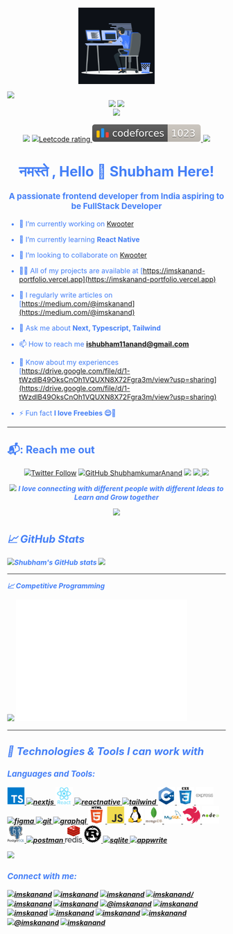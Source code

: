 <p align="center"><img src="animation.gif" width="35%"></p>
<div style=" font-size: medium; color: #447ff7">

<img src="https://readme-typing-svg.herokuapp.com/?font=Segoe&color=%233BF7F5&size=110&center=true&vCenter=true&width=1700&height=400&lines=Hello+Devs!++I'm+Shubham+;A+Software+Developer+%F0%9F%91%A8%E2%80%8D%F0%9F%92%BB">

<div align="center">
    <img src="https://capsule-render.vercel.app/api?type=slice&color=gradient&height=90" width="180">
    <img src="https://capsule-render.vercel.app/api?type=slice&color=gradient&height=90&reversal=true" width="180">
</div>
<div align="center">
    <img src="https://media.giphy.com/media/mGcNjsfWAjY5AEZNw6/giphy.gif" width="50" >
</div>

<p align="center">
  <img src="https://komarev.com/ghpvc/?username=ShubhamkumarAnand&style=plastic">
  <a href="https://leetcode.com/imskanand/">
    <img src="https://cp-logo.vercel.app/leetcode/imskanand" alt="Leetcode rating" />
  </a>
  <a href="https://codeforces.com/profile/ShubhamkumarAnand">
    <img src="https://raw.githubusercontent.com/ShubhamkumarAnand/cf-stats/main/output/rating.svg" alt="Codeforces rating" />
  </a>
  <img src="https://badges.frapsoft.com/os/v2/open-source.svg?v=103)](https://github.com/ShubhamkumarAnand">
</p>

<h1 align="center"> नमस्ते , Hello 👋 Shubham Here!</h1>
<h3 align="center">A passionate frontend developer from India aspiring to be FullStack Developer</h3>
    
- 🔭 I’m currently working on [Kwooter](https://kwooter.vercel.app)

- 🌱 I’m currently learning **React Native**

- 👯 I’m looking to collaborate on [Kwooter](Kwooter)

- 👨‍💻 All of my projects are available at [https://imskanand-portfolio.vercel.app](https://imskanand-portfolio.vercel.app)

- 📝 I regularly write articles on [https://medium.com/@imskanand](https://medium.com/@imskanand)

- 💬 Ask me about **Next, Typescript, Tailwind**

- 📫 How to reach me **ishubham11anand@gmail.com**

- 📄 Know about my experiences [https://drive.google.com/file/d/1-tWzdlB49OksCnOh1VQUXN8X72Fgra3m/view?usp=sharing](https://drive.google.com/file/d/1-tWzdlB49OksCnOh1VQUXN8X72Fgra3m/view?usp=sharing)

- ⚡ Fun fact **I love Freebies 😌🤭**
<div>

---

## 📬: Reach me out

<div align='center'>

[![Twitter Follow](https://img.shields.io/twitter/follow/imskanand?color=1DA1F2&logo=twitter&style=for-the-badge)](https://twitter.com/intent/follow?original_referer=https%3A%2F%2Fgithub.com%2Fimskanand&screen_name=imskanand)
[![GitHub ShubhamkumarAnand](https://img.shields.io/github/followers/ShubhamkumarAnand?label=follow&logo=github&color=1DA1F2&style=for-the-badge)](https://github.com/ShubhamkumarAnand)
<a href="https://www.linkedin.com/in/shubham-kumar-anand-19b52618b/" target="_blank" rel="noreferrer">
<img src="https://img.shields.io/badge/-ShubhamKumarAnand-0e76a8?style=flat&labelColor=0e76a8&logo=linkedin&logoColor=white"  height="28" /></a>
<a href="mailto:ishubham11anand@gmail.com">
<img src="https://img.shields.io/badge/-ishubham11anand-c0392b?style=flat&labelColor=c0392b&logo=gmail&logoColor=white"  height="28">
</a>
<a href="https://drive.google.com/file/d/1-tWzdlB49OksCnOh1VQUXN8X72Fgra3m/view?usp=sharing">
<img src="https://img.shields.io/badge/%20%F0%9F%93%9C-Resume-brightgreen&style=flat&labelColor=c0392b" height="28"></a>

</div>

<div align="center">
<img src="https://media.giphy.com/media/LnQjpWaON8nhr21vNW/giphy.gif" width="60"> <em><b>I love connecting with different people with different Ideas to Learn and Grow together</>

<p  align="center">
<img src="https://user-images.githubusercontent.com/73097560/115834477-dbab4500-a447-11eb-908a-139a6edaec5c.gif">
<br>
</div>

## &#x1f4c8; GitHub Stats

![Shubham's GitHub stats](https://github-readme-stats.vercel.app/api?username=ShubhamkumarAnand&show_icons=true&theme=radical)
<img src="https://github-readme-streak-stats.herokuapp.com/?user=ShubhamkumarAnand&theme=tokyonight">
    
---

<b>&#128200; Competitive Programming</b>

<p float="left">
<img height="273em" src="https://leetcard.jacoblin.cool/imskanand?theme=light&font=Karma&ext=contest" />
<img height="280em" src="https://raw.githubusercontent.com/ShubhamkumarAnand/cf-stats/main/output/light_card.svg"/>
</p>

---

## 🔧 Technologies & Tools I can work with
<h3 align="left">Languages and Tools:</h3>
<p align="left"> 
<a href="https://www.typescriptlang.org/" target="_blank" rel="noreferrer"> <img src="https://raw.githubusercontent.com/devicons/devicon/master/icons/typescript/typescript-original.svg" alt="typescript" width="40" height="40"/> </a>
<a href="https://nextjs.org/" target="_blank" rel="noreferrer"> <img src="https://cdn.worldvectorlogo.com/logos/nextjs-2.svg" alt="nextjs" width="40" height="40"/> </a>
<a href="https://reactjs.org/" target="_blank" rel="noreferrer"> <img src="https://raw.githubusercontent.com/devicons/devicon/master/icons/react/react-original-wordmark.svg" alt="react" width="40" height="40"/> </a> <a href="https://reactnative.dev/" target="_blank" rel="noreferrer"> <img src="https://reactnative.dev/img/header_logo.svg" alt="reactnative" width="40" height="40"/> </a>
<a href="https://tailwindcss.com/" target="_blank" rel="noreferrer"> <img src="https://www.vectorlogo.zone/logos/tailwindcss/tailwindcss-icon.svg" alt="tailwind" width="40" height="40"/> </a>
 <a href="https://www.w3schools.com/cpp/" target="_blank" rel="noreferrer"> <img src="https://raw.githubusercontent.com/devicons/devicon/master/icons/cplusplus/cplusplus-original.svg" alt="cplusplus" width="40" height="40"/> </a> <a href="https://www.w3schools.com/css/" target="_blank" rel="noreferrer"> <img src="https://raw.githubusercontent.com/devicons/devicon/master/icons/css3/css3-original-wordmark.svg" alt="css3" width="40" height="40"/> </a> <a href="https://expressjs.com" target="_blank" rel="noreferrer"> <img src="https://raw.githubusercontent.com/devicons/devicon/master/icons/express/express-original-wordmark.svg" alt="express" width="40" height="40"/> </a> <a href="https://www.figma.com/" target="_blank" rel="noreferrer"> <img src="https://www.vectorlogo.zone/logos/figma/figma-icon.svg" alt="figma" width="40" height="40"/> </a> <a href="https://git-scm.com/" target="_blank" rel="noreferrer"> <img src="https://www.vectorlogo.zone/logos/git-scm/git-scm-icon.svg" alt="git" width="40" height="40"/> </a> <a href="https://graphql.org" target="_blank" rel="noreferrer"> <img src="https://www.vectorlogo.zone/logos/graphql/graphql-icon.svg" alt="graphql" width="40" height="40"/> </a> <a href="https://www.w3.org/html/" target="_blank" rel="noreferrer"> <img src="https://raw.githubusercontent.com/devicons/devicon/master/icons/html5/html5-original-wordmark.svg" alt="html5" width="40" height="40"/> </a> <a href="https://developer.mozilla.org/en-US/docs/Web/JavaScript" target="_blank" rel="noreferrer"> <img src="https://raw.githubusercontent.com/devicons/devicon/master/icons/javascript/javascript-original.svg" alt="javascript" width="40" height="40"/> </a> <a href="https://www.linux.org/" target="_blank" rel="noreferrer"> <img src="https://raw.githubusercontent.com/devicons/devicon/master/icons/linux/linux-original.svg" alt="linux" width="40" height="40"/> </a> <a href="https://www.mongodb.com/" target="_blank" rel="noreferrer"> <img src="https://raw.githubusercontent.com/devicons/devicon/master/icons/mongodb/mongodb-original-wordmark.svg" alt="mongodb" width="40" height="40"/> </a> <a href="https://www.mysql.com/" target="_blank" rel="noreferrer"> <img src="https://raw.githubusercontent.com/devicons/devicon/master/icons/mysql/mysql-original-wordmark.svg" alt="mysql" width="40" height="40"/> </a> <a href="https://nestjs.com/" target="_blank" rel="noreferrer"> <img src="https://raw.githubusercontent.com/devicons/devicon/master/icons/nestjs/nestjs-plain.svg" alt="nestjs" width="40" height="40"/> </a>  <a href="https://nodejs.org" target="_blank" rel="noreferrer"> <img src="https://raw.githubusercontent.com/devicons/devicon/master/icons/nodejs/nodejs-original-wordmark.svg" alt="nodejs" width="40" height="40"/> </a> <a href="https://www.postgresql.org" target="_blank" rel="noreferrer"> <img src="https://raw.githubusercontent.com/devicons/devicon/master/icons/postgresql/postgresql-original-wordmark.svg" alt="postgresql" width="40" height="40"/> </a> <a href="https://postman.com" target="_blank" rel="noreferrer"> <img src="https://www.vectorlogo.zone/logos/getpostman/getpostman-icon.svg" alt="postman" width="40" height="40"/> </a>  <a href="https://redis.io" target="_blank" rel="noreferrer"> <img src="https://raw.githubusercontent.com/devicons/devicon/master/icons/redis/redis-original-wordmark.svg" alt="redis" width="40" height="40"/> </a> <a href="https://www.rust-lang.org" target="_blank" rel="noreferrer"> <img src="https://raw.githubusercontent.com/devicons/devicon/master/icons/rust/rust-plain.svg" alt="rust" width="40" height="40"/> </a> <a href="https://www.sqlite.org/" target="_blank" rel="noreferrer"> <img src="https://www.vectorlogo.zone/logos/sqlite/sqlite-icon.svg" alt="sqlite" width="40" height="40"/> </a><a href="https://appwrite.io" target="_blank" rel="noreferrer"> <img src="https://www.vectorlogo.zone/logos/appwriteio/appwriteio-icon.svg" alt="appwrite" width="40" height="40"/> </a> </p

<p  align="center">
<img src="https://user-images.githubusercontent.com/73097560/115834477-dbab4500-a447-11eb-908a-139a6edaec5c.gif">
<br>

<h3 align="left">Connect with me:</h3>
<p align="left">
<a href="https://codepen.io/imskanand" target="blank"><img align="center" src="https://raw.githubusercontent.com/rahuldkjain/github-profile-readme-generator/master/src/images/icons/Social/codepen.svg" alt="imskanand" height="30" width="40" /></a>
<a href="https://dev.to/imskanand" target="blank"><img align="center" src="https://raw.githubusercontent.com/rahuldkjain/github-profile-readme-generator/master/src/images/icons/Social/devto.svg" alt="imskanand" height="30" width="40" /></a>
<a href="https://twitter.com/imskanand" target="blank"><img align="center" src="https://raw.githubusercontent.com/rahuldkjain/github-profile-readme-generator/master/src/images/icons/Social/twitter.svg" alt="imskanand" height="30" width="40" /></a>
<a href="https://linkedin.com/in/imskanand/" target="blank"><img align="center" src="https://raw.githubusercontent.com/rahuldkjain/github-profile-readme-generator/master/src/images/icons/Social/linked-in-alt.svg" alt="imskanand/" height="30" width="40" /></a>
<a href="https://codesandbox.com/imskanand" target="blank"><img align="center" src="https://raw.githubusercontent.com/rahuldkjain/github-profile-readme-generator/master/src/images/icons/Social/codesandbox.svg" alt="imskanand" height="30" width="40" /></a>
<a href="https://hashnode.com/imskanand" target="blank"><img align="center" src="https://raw.githubusercontent.com/rahuldkjain/github-profile-readme-generator/master/src/images/icons/Social/hashnode.svg" alt="imskanand" height="30" width="40" /></a>
<a href="https://medium.com/@imskanand" target="blank"><img align="center" src="https://raw.githubusercontent.com/rahuldkjain/github-profile-readme-generator/master/src/images/icons/Social/medium.svg" alt="@imskanand" height="30" width="40" /></a>
<a href="https://www.youtube.com/c/imskanand" target="blank"><img align="center" src="https://raw.githubusercontent.com/rahuldkjain/github-profile-readme-generator/master/src/images/icons/Social/youtube.svg" alt="imskanand" height="30" width="40" /></a>
<a href="https://www.codechef.com/users/imskanad" target="blank"><img align="center" src="https://cdn.jsdelivr.net/npm/simple-icons@3.1.0/icons/codechef.svg" alt="imskanad" height="30" width="40" /></a>
<a href="https://www.hackerrank.com/imskanand" target="blank"><img align="center" src="https://raw.githubusercontent.com/rahuldkjain/github-profile-readme-generator/master/src/images/icons/Social/hackerrank.svg" alt="imskanand" height="30" width="40" /></a>
<a href="https://codeforces.com/profile/imskanand" target="blank"><img align="center" src="https://raw.githubusercontent.com/rahuldkjain/github-profile-readme-generator/master/src/images/icons/Social/codeforces.svg" alt="imskanand" height="30" width="40" /></a>
<a href="https://www.leetcode.com/imskanand" target="blank"><img align="center" src="https://raw.githubusercontent.com/rahuldkjain/github-profile-readme-generator/master/src/images/icons/Social/leet-code.svg" alt="imskanand" height="30" width="40" /></a>
<a href="https://www.hackerearth.com/@imskanand" target="blank"><img align="center" src="https://raw.githubusercontent.com/rahuldkjain/github-profile-readme-generator/master/src/images/icons/Social/hackerearth.svg" alt="@imskanand" height="30" width="40" /></a>
<a href="https://auth.geeksforgeeks.org/user/imskanand" target="blank"><img align="center" src="https://raw.githubusercontent.com/rahuldkjain/github-profile-readme-generator/master/src/images/icons/Social/geeks-for-geeks.svg" alt="imskanand" height="30" width="40" /></a>
</p>

<!-- # Blog posts -->

<!-- BLOG-POST-LIST:START -->
<!-- BLOG-POST-LIST:END -->
